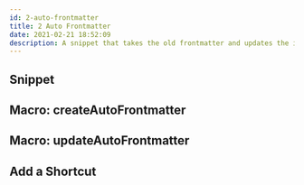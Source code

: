 ```yaml
---
id: 2-auto-frontmatter
title: 2 Auto Frontmatter
date: 2021-02-21 18:52:09
description: A snippet that takes the old frontmatter and updates the id and title, but doesn't change the old file creation date
---
```


## Snippet

## Macro: createAutoFrontmatter

## Macro: updateAutoFrontmatter

## Add a Shortcut
